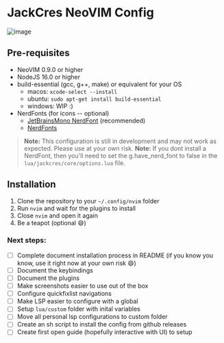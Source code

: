 # JackCres NeoVIM Config

![image](https://github.com/omarcresp/jackcres.nvim/assets/27465620/5df0d4b9-7ab2-4eb8-a456-7b0023358bab)

## Pre-requisites

- NeoVIM 0.9.0 or higher
- NodeJS 16.0 or higher
- build-essential (gcc, g++, make) or equivalent for your OS
  - macos: `xcode-select --install`
  - ubuntu: `sudo apt-get install build-essential`
  - windows: WIP :)
- NerdFonts (for icons -- optional)
  - [JetBrainsMono NerdFont](https://github.com/JetBrains/JetBrainsMono) (recommended)
  - [NerdFonts](https://www.nerdfonts.com/font-downloads)

> **Note:** This configuration is still in development and may not work as expected. Please use at your own risk.
> **Note:** If you dont install a NerdFont, then you'll need to set the g.have_nerd_font to false in the `lua/jackcres/core/options.lua` file.

## Installation

1. Clone the repository to your `~/.config/nvim` folder
2. Run `nvim` and wait for the plugins to install
3. Close `nvim` and open it again
4. Be a teapot (optional 😄)

### Next steps:

- [ ] Complete document installation process in README (if you know you know, use it right now at your own risk 😄)
- [ ] Document the keybindings
- [ ] Document the plugins
- [ ] Make screenshots easier to use out of the box
- [ ] Configure quickfixlist navigations
- [ ] Make LSP easier to configure with a global
- [ ] Setup `lua/custom` folder with inital variables
- [ ] Move all personal lsp configurations to custom folder
- [ ] Create an sh script to install the config from github releases
- [ ] Create first open guide (hopefully interactive with UI) to setup
